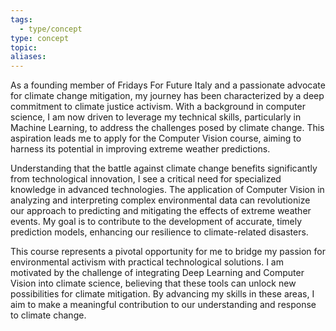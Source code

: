 ```yaml
---
tags:
  - type/concept
type: concept
topic: 
aliases:
---
```

As a founding member of Fridays For Future Italy and a passionate advocate for climate change mitigation, my journey has been characterized by a deep commitment to climate justice activism. With a background in computer science, I am now driven to leverage my technical skills, particularly in Machine Learning, to address the challenges posed by climate change. This aspiration leads me to apply for the Computer Vision course, aiming to harness its potential in improving extreme weather predictions.

Understanding that the battle against climate change benefits significantly from technological innovation, I see a critical need for specialized knowledge in advanced technologies. The application of Computer Vision in analyzing and interpreting complex environmental data can revolutionize our approach to predicting and mitigating the effects of extreme weather events. My goal is to contribute to the development of accurate, timely prediction models, enhancing our resilience to climate-related disasters.

This course represents a pivotal opportunity for me to bridge my passion for environmental activism with practical technological solutions. I am motivated by the challenge of integrating Deep Learning and Computer Vision into climate science, believing that these tools can unlock new possibilities for climate mitigation. By advancing my skills in these areas, I aim to make a meaningful contribution to our understanding and response to climate change.